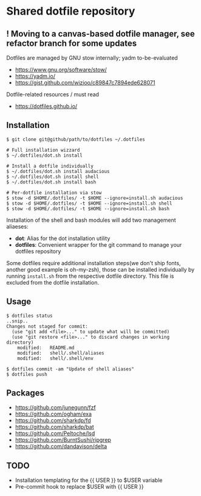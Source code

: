 # Shared dotfile repository

## ! Moving to a canvas-based dotfile manager, see refactor branch for some updates

Dotfiles are managed by GNU stow internally; yadm to-be-evaluated
- https://www.gnu.org/software/stow/
- https://yadm.io/
- https://gist.github.com/wizioo/c89847c7894ede628071

Dotfile-related resources / must read
- https://dotfiles.github.io/

## Installation

```
$ git clone git@github/path/to/dotfiles ~/.dotfiles

# Full installation wizzard
$ ~/.dotfiles/dot.sh install

# Install a dotfile individually
$ ~/.dotfiles/dot.sh install audacious
$ ~/.dotfiles/dot.sh install shell
$ ~/.dotfiles/dot.sh install bash

# Per-dotfile installation via stow
$ stow -d $HOME/.dotfiles/ -t $HOME --ignore=install.sh audacious
$ stow -d $HOME/.dotfiles/ -t $HOME --ignore=install.sh shell
$ stow -d $HOME/.dotfiles/ -t $HOME --ignore=install.sh bash
```

Installation of the shell and bash modules will add two management aliaeses:

- **dot**: Alias for the dot installation utility
- **dotfiles**: Convenient wrapper for the git command to manage your dotfiles repository

Some dotfiles require additional installation steps(we don't ship fonts, another good example is oh-my-zsh), those can be installed individually by running ``install.sh`` from the respective dotfile directory.
This file is excluded from the dotfile installation.

## Usage

```
$ dotfiles status
..snip..
Changes not staged for commit:
  (use "git add <file>..." to update what will be committed)
  (use "git restore <file>..." to discard changes in working directory)
	modified:   README.md
	modified:   shell/.shell/aliases
	modified:   shell/.shell/env

$ dotfiles commit -am "Update of shell aliases"
$ dotfiles push
```
## Packages
- https://github.com/junegunn/fzf
- https://github.com/ogham/exa
- https://github.com/sharkdp/fd
- https://github.com/sharkdp/bat
- https://github.com/Peltoche/lsd
- https://github.com/BurntSushi/ripgrep
- https://github.com/dandavison/delta


## TODO
- Installation templating for the {{ USER }} to $USER variable
- Pre-commit hook to replace $USER with {{ USER }}
